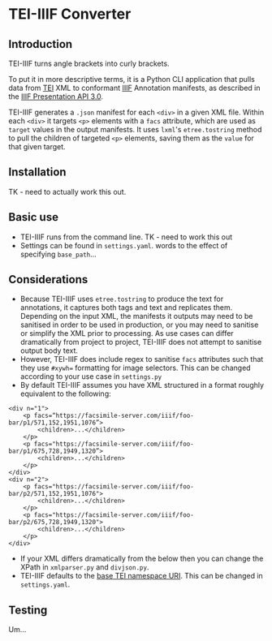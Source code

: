 # TEI-IIIF Converter

## Introduction
TEI-IIIF turns angle brackets into curly brackets. 

To put it in more descriptive terms, it is a Python CLI application that pulls data from [TEI](https://tei-c.org) XML to conformant [IIIF](https://iiif.io) Annotation manifests, as described in the [IIIF Presentation API 3.0](https://iiif.io/api/presentation/3.0/#56-annotation).

TEI-IIIF generates a `.json` manifest for each `<div>` in a given XML file. Within each `<div>` it targets `<p>` elements with a `facs` attribute, which are used as `target` values in the output manifests. It uses `lxml`'s `etree.tostring` method to pull the children of targeted `<p>` elements, saving them as the `value` for that given target. 

## Installation

TK - need to actually work this out.

## Basic use
- TEI-IIIF runs from the command line. TK - need to work this out
- Settings can be found in `settings.yaml`. words to the effect of specifying `base_path`...

## Considerations
- Because TEI-IIIF uses `etree.tostring` to produce the text for annotations, it captures     both tags and text and replicates them. Depending on the input XML, the manifests it outputs may need to be sanitised in order to be used in production, or you may need to sanitise or simplify the XML prior to processing. As use cases can differ dramatically from project to project, TEI-IIIF does not attempt to sanitise output body text.
- However, TEI-IIIF does include regex to sanitise `facs` attributes such that they use `#xywh=` formatting for image selectors. This can be changed according to your use case in `settings.py`
 - By default TEI-IIIF assumes you have XML structured in a format roughly equivalent to the following:

```
<div n="1">
	<p facs=“https://facsimile-server.com/iiif/foo-bar/p1/571,152,1951,1076”>
		<children>...</children>
	</p>
	<p facs="https://facsimile-server.com/iiif/foo-bar/p1/675,728,1949,1320”>
		<children>...</children>
	</p>
</div>
<div n="2">
	<p facs="https://facsimile-server.com/iiif/foo-bar/p2/571,152,1951,1076">
		<children>...</children>
	</p>
	<p facs="https://facsimile-server.com/iiif/foo-bar/p2/675,728,1949,1320">
		<children>...</children>
	</p>
</div>
```
- If your XML differs dramatically from the below then you can change the XPath in `xmlparser.py` and `divjson.py`.
- TEI-IIIF defaults to the [base TEI namespace URI](http://www.tei-c.org/ns/1.0). This can be changed in `settings.yaml`.

## Testing

Um...
